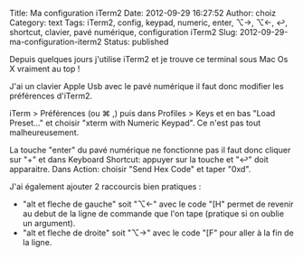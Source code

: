 Title: Ma configuration iTerm2
Date: 2012-09-29 16:27:52
Author: choiz
Category: text
Tags: iTerm2, config, keypad, numeric, enter, ⌥→, ⌥←, ↩, shortcut, clavier, pavé numérique, configuration iTerm2
Slug: 2012-09-29-ma-configuration-iterm2
Status: published

Depuis quelques jours j'utilise iTerm2 et je trouve ce terminal sous Mac
Os X vraiment au top !

J'ai un clavier Apple Usb avec le pavé numérique il faut donc modifier
les préférences d'iTerm2.

iTerm &gt; Préférences (ou ⌘ ,) puis dans Profiles &gt; Keys et en bas
"Load Preset..." et choisir "xterm with Numeric Keypad". Ce n'est pas
tout malheureusement.

La touche "enter" du pavé numérique ne fonctionne pas il faut donc
cliquer sur "+" et dans Keyboard Shortcut: appuyer sur la touche et "↩"
doit apparaitre. Dans Action: choisir "Send Hex Code" et taper "0xd".

J'ai également ajouter 2 raccourcis bien pratiques :

-   "alt et fleche de gauche" soit "⌥←" avec le code "\[H" permet de
    revenir au debut de la ligne de commande que l'on tape (pratique si
    on oublie un argument).
-   "alt et fleche de droite" soit "⌥→" avec le code "\[F" pour aller à
    la fin de la ligne.

